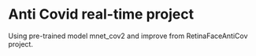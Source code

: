 # Anti Covid real-time project

Using pre-trained model mnet_cov2 and improve from RetinaFaceAntiCov project.



